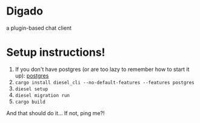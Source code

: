 # Digado
a plugin-based chat client

# Setup instructions!
1. If you don't have postgres (or are too lazy to remember how to start it up):
[postgres]
2. `cargo install diesel_cli --no-default-features --features postgres`
3. `diesel setup`
4. `diesel migration run`
5. `cargo build`

And that should do it... If not, ping me?!

[postgres]: https://www.postgresql.org/docs/10/static/install-short.html
